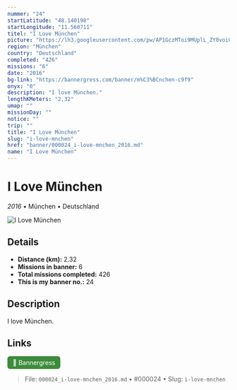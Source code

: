 ```yaml
---
nummer: "24"
startLatitude: "48.140198"
startLongitude: "11.560711"
titel: "I Love München"
picture: "https://lh3.googleusercontent.com/pw/AP1GczMToi9MUplL_ZY0voiCQwocefDNg4vs209RK2st33BhELmFLcPf-rCx5TLTtYypD2LXgTgWGCCh5F-f6h19D_NipddwJsNJqwbdswFpRhU73txy9cblw1Uv1-uJ1tX3IrjGvvHiGcGs0R3SXamuGii2Pg=w1060-h156-s-no?authuser=0"
region: "München"
country: "Deutschland"
completed: "426"
missions: "6"
date: "2016"
bg-link: "https://bannergress.com/banner/m%C3%BCnchen-c9f9"
onyx: "0"
description: "I love München."
lengthKMeters: "2,32"
umap: ""
missionDay: ""
notice: ""
trip: ""
title: "I Love München"
slug: "i-love-mnchen"
href: "banner/000024_i-love-mnchen_2016.md"
name: "I Love München"
---
```

# I Love München

*2016* • München • Deutschland

![I Love München](https://lh3.googleusercontent.com/pw/AP1GczMToi9MUplL_ZY0voiCQwocefDNg4vs209RK2st33BhELmFLcPf-rCx5TLTtYypD2LXgTgWGCCh5F-f6h19D_NipddwJsNJqwbdswFpRhU73txy9cblw1Uv1-uJ1tX3IrjGvvHiGcGs0R3SXamuGii2Pg=w1060-h156-s-no?authuser=0)



## Details
- **Distance (km):** 2.32
- **Missions in banner:** 6
- **Total missions completed:** 426
- **This is my banner no.:** 24



## Description
I love München.



## Links
<a href="https://bannergress.com/banner/m%C3%BCnchen-c9f9" target="_blank" style="display:inline-block;margin-right:8px;padding:6px 12px;background:#3c8b3c;color:#fff;text-decoration:none;border-radius:6px;">🔗 Bannergress</a>



> File: `000024_i-love-mnchen_2016.md`
> • #000024
> • Slug: `i-love-mnchen`
